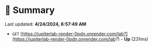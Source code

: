 # 📖 Summary
Last updated: **4/24/2024, 6:57:49 AM**

- `GET` [https://jupiterlab-render-0pdn.onrender.com/lab?](https://jupiterlab-render-0pdn.onrender.com/lab?) - **Up** (231ms)
